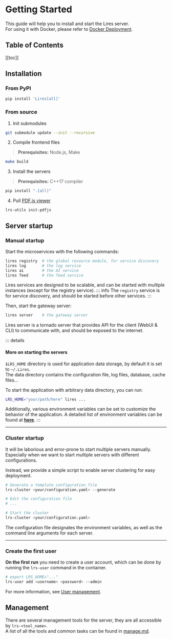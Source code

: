 # Getting Started

This guide will help you to install and start the Lires server.   
For using it with Docker, please refer to [Docker Deployment](./docker.md).

## Table of Contents
[[toc]]

## Installation

### From PyPI
```bash
pip install 'Lires[all]'
```

### From source
1. Init submodules
```bash 
git submodule update --init --recursive
```
2. Compile frontend files
> **Prerequisites:**  Node.js, Make
```bash
make build
```
3. Install the servers
> **Prerequisites:**  C++17 compiler
```bash
pip install ".[all]"
```
4. Pull [PDF.js viewer](https://mozilla.github.io/pdf.js/)
```
lrs-utils init-pdfjs
```

## Server startup

### Manual startup
Start the microservices with the following commands:
```bash
lires registry  # the global resource module, for service discovery
lires log       # the log service
lires ai        # the AI service
lires feed      # the feed service
```
Lires services are designed to be scalable, and can be started with multiple instances (except for the registry service).
::: info
The `registry` service is for service discovery, and should be started before other services.
:::

Then, start the gateway server:
```sh
lires server    # the gateway server
```
Lires server is a tornado server that provides API for the client (WebUI & CLI) to communicate with, and should be exposed to the internet.    

::: details
#### More on starting the servers
`$LRS_HOME` directory is used for application data storage, by default it is set to `~/.Lires`.  
The data directory contains the configuration file, log files, database, cache files...  

To start the application with arbitrary data directory, you can run: 
```bash
LRS_HOME="your/path/here" lires ...
```

Additionally, various environment variables can be set to customize the behavior of the application. 
A detailed list of environment variables can be found at **[here](./enviromentVariables.md)**.
:::

---

### Cluster startup
It will be laborious and error-prone to start multiple servers manually.  
Especially when we want to start multiple servers with different configurations.  

Instead, we provide a simple script to enable server clustering for easy deployment.  
```sh
# Generate a template configuration file
lrs-cluster <your/configuration.yaml> --generate

# Edit the configuration file
# ...

# Start the cluster
lrs-cluster <your/configuration.yaml>
```
The configuration file designates the environment variables, as well as the command line arguments for each server.

---

### Create the first user
**On the first run** you need to create a user account, which can be done by running the `lrs-user` command in the container.
```sh
# export LRS_HOME="..."
lrs-user add <username> <password> --admin
```
For more information, see [User management](./manage.md#user-management).


## Management
There are several management tools for the server, they are all accessible by `lrs-<tool_name>`.  
A list of all the tools and common tasks can be found in [manage.md](./manage.md).